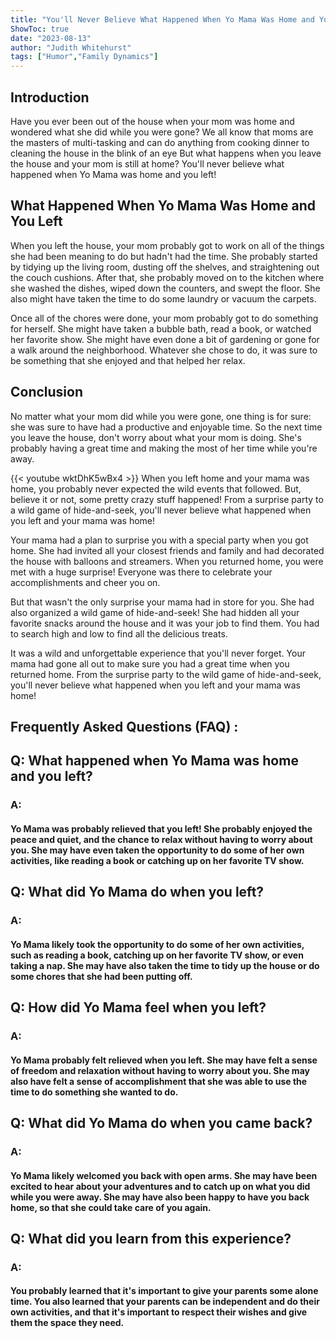 ```yaml
---
title: "You'll Never Believe What Happened When Yo Mama Was Home and You Left!"
ShowToc: true 
date: "2023-08-13"
author: "Judith Whitehurst" 
tags: ["Humor","Family Dynamics"]
---
```

## Introduction

Have you ever been out of the house when your mom was home and wondered what she did while you were gone? We all know that moms are the masters of multi-tasking and can do anything from cooking dinner to cleaning the house in the blink of an eye But what happens when you leave the house and your mom is still at home? You'll never believe what happened when Yo Mama was home and you left!

## What Happened When Yo Mama Was Home and You Left

When you left the house, your mom probably got to work on all of the things she had been meaning to do but hadn't had the time. She probably started by tidying up the living room, dusting off the shelves, and straightening out the couch cushions. After that, she probably moved on to the kitchen where she washed the dishes, wiped down the counters, and swept the floor. She also might have taken the time to do some laundry or vacuum the carpets.

Once all of the chores were done, your mom probably got to do something for herself. She might have taken a bubble bath, read a book, or watched her favorite show. She might have even done a bit of gardening or gone for a walk around the neighborhood. Whatever she chose to do, it was sure to be something that she enjoyed and that helped her relax.

## Conclusion

No matter what your mom did while you were gone, one thing is for sure: she was sure to have had a productive and enjoyable time. So the next time you leave the house, don't worry about what your mom is doing. She's probably having a great time and making the most of her time while you're away.

{{< youtube wktDhK5wBx4 >}} 
When you left home and your mama was home, you probably never expected the wild events that followed. But, believe it or not, some pretty crazy stuff happened! From a surprise party to a wild game of hide-and-seek, you'll never believe what happened when you left and your mama was home! 

Your mama had a plan to surprise you with a special party when you got home. She had invited all your closest friends and family and had decorated the house with balloons and streamers. When you returned home, you were met with a huge surprise! Everyone was there to celebrate your accomplishments and cheer you on. 

But that wasn't the only surprise your mama had in store for you. She had also organized a wild game of hide-and-seek! She had hidden all your favorite snacks around the house and it was your job to find them. You had to search high and low to find all the delicious treats. 

It was a wild and unforgettable experience that you'll never forget. Your mama had gone all out to make sure you had a great time when you returned home. From the surprise party to the wild game of hide-and-seek, you'll never believe what happened when you left and your mama was home!

## Frequently Asked Questions (FAQ) :
<h2>Q: What happened when Yo Mama was home and you left?</h2>

<h3>A:</h3>

<h4>Yo Mama was probably relieved that you left! She probably enjoyed the peace and quiet, and the chance to relax without having to worry about you. She may have even taken the opportunity to do some of her own activities, like reading a book or catching up on her favorite TV show.</h4>

<h2>Q: What did Yo Mama do when you left?</h2>

<h3>A:</h3>

<h4>Yo Mama likely took the opportunity to do some of her own activities, such as reading a book, catching up on her favorite TV show, or even taking a nap. She may have also taken the time to tidy up the house or do some chores that she had been putting off.</h4>

<h2>Q: How did Yo Mama feel when you left?</h2>

<h3>A:</h3>

<h4>Yo Mama probably felt relieved when you left. She may have felt a sense of freedom and relaxation without having to worry about you. She may also have felt a sense of accomplishment that she was able to use the time to do something she wanted to do.</h4>

<h2>Q: What did Yo Mama do when you came back?</h2>

<h3>A:</h3>

<h4>Yo Mama likely welcomed you back with open arms. She may have been excited to hear about your adventures and to catch up on what you did while you were away. She may have also been happy to have you back home, so that she could take care of you again.</h4>

<h2>Q: What did you learn from this experience?</h2>

<h3>A:</h3>

<h4>You probably learned that it's important to give your parents some alone time. You also learned that your parents can be independent and do their own activities, and that it's important to respect their wishes and give them the space they need.</h4>



